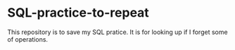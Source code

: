 # SQL-practice-to-repeat

This repository is to save my SQL pratice. It is for looking up if I forget some of operations. 
